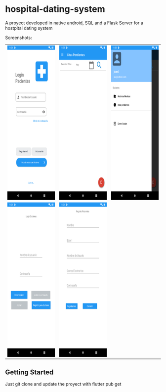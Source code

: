 # hospital-dating-system

A proyect developed in native android, SQL and a Flask Server for a hostpital dating system 

Screenshots:<br>
<table>
<tr>
<td><img src="assets/cap1.png" height="500" /></td>
<td><img src="assets/cap2.png" height="500" /></td>
<td><img src="assets/cap3.png" height="500" /></td>
</tr>
<tr>
<td><img src="assets/cap4.png" height="500" /></td>
<td><img src="assets/cap5.png" height="500" /></td>
</tr>
</table>


## Getting Started

Just git clone and update the proyect with flutter pub get
